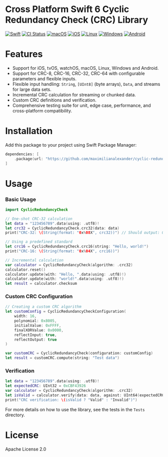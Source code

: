 # Cross Platform Swift 6 Cyclic Redundancy Check (CRC) Library

[![Swift](https://img.shields.io/badge/Swift-6.0-orange.svg)](https://swift.org)
[![CI Status](https://github.com/maximilianalexander/cyclic-redundancy-check/actions/workflows/swift.yml/badge.svg)](https://github.com/maximilianalexander/cyclic-redundancy-check/actions/workflows/swift.yml)
[![macOS](https://img.shields.io/badge/macOS-supported-success)](https://github.com/maximilianalexander/cyclic-redundancy-check)
[![iOS](https://img.shields.io/badge/iOS-supported-success)](https://github.com/maximilianalexander/cyclic-redundancy-check)
[![Linux](https://img.shields.io/badge/Linux-supported-success)](https://github.com/maximilianalexander/cyclic-redundancy-check)
[![Windows](https://img.shields.io/badge/Windows-supported-success)](https://github.com/maximilianalexander/cyclic-redundancy-check)
[![Android](https://img.shields.io/badge/Android-supported-success)](https://github.com/maximilianalexander/cyclic-redundancy-check)

# Features

- Support for iOS, tvOS, watchOS, macOS, Linux, Windows and Android.
- Support for CRC-8, CRC-16, CRC-32, CRC-64 with configurable parameters and flexible inputs.
- Flexible input handling: `String`, `[UInt8]` (byte arrays), `Data`, and streams for large data sets.
- Incremental CRC calculation for streaming or chunked data.
- Custom CRC definitions and verification.
- Comprehensive testing suite for unit, edge case, performance, and cross-platform compatibility.

# Installation

Add this package to your project using Swift Package Manager:

```swift
dependencies: [
    .package(url: "https://github.com/maximilianalexander/cyclic-redundancy-check.git", from: "1.0.0")
]
```

# Usage

### Basic Usage

```swift
import CyclicRedundancyCheck

// One-shot CRC-32 calculation
let data = "123456789".data(using: .utf8)!
let crc32 = CyclicRedundancyCheck.crc32(data: data)
print("CRC-32: \(String(format: "0x%08X", crc32))") // Should output: 0xCBF43926

// Using a predefined standard
let crc16 = CyclicRedundancyCheck.crc16(string: "Hello, world!")
print("CRC-16: \(String(format: "0x%04X", crc16))")

// Incremental calculation
var calculator = CyclicRedundancyCheck(algorithm: .crc32)
calculator.reset()
calculator.update(with: "Hello, ".data(using: .utf8)!)
calculator.update(with: "world!".data(using: .utf8)!)
let result = calculator.checksum
```

### Custom CRC Configuration

```swift
// Creating a custom CRC algorithm
let customConfig = CyclicRedundancyCheckConfiguration(
    width: 16,
    polynomial: 0x8005,
    initialValue: 0xFFFF,
    finalXORValue: 0x0000,
    reflectInput: true,
    reflectOutput: true
)

var customCRC = CyclicRedundancyCheck(configuration: customConfig)
let result = customCRC.compute(string: "Test data")
```

### Verification

```swift
let data = "123456789".data(using: .utf8)!
let expectedCRC: UInt32 = 0xCBF43926
var calculator = CyclicRedundancyCheck(algorithm: .crc32)
let isValid = calculator.verify(data: data, against: UInt64(expectedCRC))
print("CRC verification: \(isValid ? "Valid" : "Invalid")")
```

For more details on how to use the library, see the tests in the `Tests` directory.

# License

Apache License 2.0